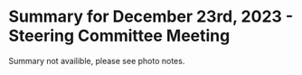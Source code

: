 # Summary for December 23rd, 2023 - Steering Committee Meeting

Summary not availible, please see photo notes.
